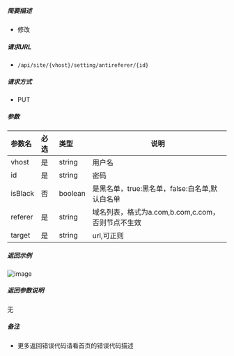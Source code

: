 

    
##### 简要描述

- 修改

##### 请求URL
- ` /api/site/{vhost}/setting/antireferer/{id} `

##### 请求方式
- PUT 

##### 参数

|参数名|必选|类型|说明|
|:----    |:---|:----- |-----   |
|vhost |是  |string |用户名   |
|id |是  |string | 密码    |
|isBlack |否  |boolean | 是黑名单，true:黑名单，false:白名单,默认白名单    |
|referer     |是  |string | 域名列表，格式为a.com,b.com,c.com，否则节点不生效    |
|target     |是  |string | url,可正则    |

##### 返回示例 

![image](https://user-images.githubusercontent.com/90588289/133763483-40cd641c-b0cc-44b0-8ead-56a85dd04be9.png)

##### 返回参数说明 

无

##### 备注 

- 更多返回错误代码请看首页的错误代码描述



